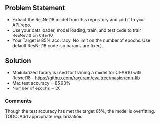 ## Problem Statement 

- Extract the ResNet18 model from this repository and add it to your API/repo. 
- Use your data loader, model loading, train, and test code to train ResNet18 on Cifar10
- Your Target is 85% accuracy. No limit on the number of epochs. Use default ResNet18 code (so params are fixed). 

## Solution

- Modularized library is used for training a model for CIFAR10 with Resnet18 - https://github.com/raguram/eva/tree/master/cnn-lib
- Max test accuracy = 85.93% 
- Number of epochs = 20

### Comments 

Though the test accuracy has met the target 85%, the model is overfitting. TODO: Add appropriate regularization.
